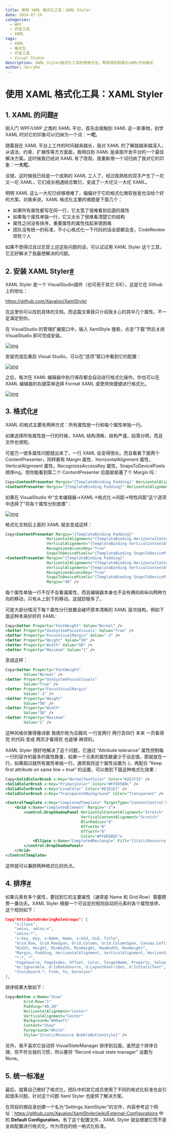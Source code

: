 ```yaml
---
title: 使用 XAML 格式化工具：XAML Styler
date: 2024-07-16
categories:
  - WPF
  - 开发工具
  - XAML
tags:
  - XAML
  - 格式化
  - 开发工具
  - Visual Studio
description: XAML Styler格式化工具的使用方法，帮助规范和美化XAML代码格式
author: JerryMa
---
```

# 使用 XAML 格式化工具：XAML Styler

## 1. XAML 的问题[#](https://www.cnblogs.com/dino623/p/XAML_Styler.html#66162767)

刚入门 WPF/UWP 之类的 XAML 平台，首先会接触到 XAML 这一新事物。初学 XAML 时对它的印象可以归纳为一个词：**一坨**。

随着我在 XAML 平台上工作的时间越来越长，我对 XAML 的了解就越来越深入，从语法、约束、扩展性等方方面面，我明白到 XAML 是桌面开发平台的一个最佳解决方案。这时候我已经对 XAML 有了改观，我重新用一个词归纳了我对它的印象：**一大坨**。

没错，这时候我已经是一个成熟的 XAML 工人了，经过我熟练的双手产生了一坨又一坨 XAML，它们成长相遇结合繁衍，变成了一大坨又一大坨 XAML。

明明 XAML 这么一大坨已经够艰难了，偏偏对于它的格式化微软爸爸也没给个好的方案。对我来说，XAML 格式化主要的难题是下面几个：

- 如果所有属性都写在同一行，它太宽了很难看到后面的属性
- 如果每个属性单独一行，它又太长了很难看清楚它的结构
- 属性之间没有排序，重要属性的属性找起来很困难
- 团队没有统一的标准，不小心格式化一下代码的话全部都会变，CodeReview 烦死个人

如果不想得过且过忍受上述这些问题的话，可以试试用 XAML Styler 这个工具，它正好解决了我最想解决的问题。

## 2. 安装 XAML Styler[#](https://www.cnblogs.com/dino623/p/XAML_Styler.html#2511504520)

XAML Styler 是一个 VisualStudio插件（也可用于其它 IDE），这是它在 Github 上的地址：

https://github.com/Xavalon/XamlStyler

在这里你可以找到具体的文档，而这篇文章我只介绍我关心的其中几个属性，不一定满足到你。

在 VisualStudio 的管理扩展窗口中，输入 XamlStyle 搜索，点击“下载”然后关闭 VisualStudio 即可完成安装。

[![img](http://image.jerryma.xyz//images/20240903-38937-20210120232751020-1871898498.png)](https://img2020.cnblogs.com/blog/38937/202101/38937-20210120232751020-1871898498.png)

安装完成后重启 Visual Studio，可以在“选项”窗口中看到它的配置：

[![img](http://image.jerryma.xyz//images/20240903-38937-20210120232810578-324783095.png)](https://img2020.cnblogs.com/blog/38937/202101/38937-20210120232810578-324783095.png)

之后，每次在 XAML 编辑器中执行保存都会自动进行格式化操作。你也可以在 XAML 编辑器的右键菜单选择 Format XAML 或使用快捷键进行格式化。

[![img](http://image.jerryma.xyz//images/20240903-38937-20210120232822232-333821272.png)](https://img2020.cnblogs.com/blog/38937/202101/38937-20210120232822232-333821272.png)

## 3. 格式化[#](https://www.cnblogs.com/dino623/p/XAML_Styler.html#1826140594)

XAML 的格式主要有两种方式：所有属性放一行和每个属性单独一行。

如果选择所有属性放一行的时候，XAML 结构清晰，结构严谨，段落分明，而且文件也很短。

可是万一很多属性问题就出来了，一行 XAML 会变得很长。而且看看下面两个 ContentPresenter，同样都有 Margin 属性、HorizontalAlignment 属性，VerticalAlignment 属性，RecognizesAccessKey 属性，SnapsToDevicePixels 顺序ing，但你能看到第二个 ContentPresenter 后面偷偷塞了个 Margin 吗：

```XML
Copy<ContentPresenter Margin="{TemplateBinding Padding}" HorizontalAlignment="{TemplateBinding HorizontalContentAlignment}" VerticalAlignment="{TemplateBinding VerticalContentAlignment}" RecognizesAccessKey="True" SnapsToDevicePixels="{TemplateBinding SnapsToDevicePixels}"/>
<ContentPresenter Margin="{TemplateBinding Padding}" HorizontalAlignment="{TemplateBinding HorizontalContentAlignment}" VerticalAlignment="{TemplateBinding VerticalContentAlignment}" RecognizesAccessKey="True" SnapsToDevicePixels="{TemplateBinding SnapsToDevicePixels}" Margin="40"/>
```

如果在 VisualStudio 中“文本编辑器->XAML->格式化->间距->特性间距”这个选项中选择了“将各个属性分别放置”：

[![img](http://image.jerryma.xyz//images/20240903-38937-20210120232837859-1653416211.png)](https://img2020.cnblogs.com/blog/38937/202101/38937-20210120232837859-1653416211.png)

格式化文档后上面的 XAML 就会变成这样：

```XML
Copy<ContentPresenter Margin="{TemplateBinding Padding}"
                  HorizontalAlignment="{TemplateBinding HorizontalContentAlignment}"
                  VerticalAlignment="{TemplateBinding VerticalContentAlignment}"
                  RecognizesAccessKey="True"
                  SnapsToDevicePixels="{TemplateBinding SnapsToDevicePixels}" />
<ContentPresenter Margin="{TemplateBinding Padding}"
                  HorizontalAlignment="{TemplateBinding HorizontalContentAlignment}"
                  VerticalAlignment="{TemplateBinding VerticalContentAlignment}"
                  RecognizesAccessKey="True"
                  SnapsToDevicePixels="{TemplateBinding SnapsToDevicePixels}"
                  Margin="40" />
```

每个属性单独一行不仅不会看漏属性，而且编辑器本身也不会有横向和纵向两种方向的移动，只有从上到下的移动，这就舒服多了。

可是大部分情况下每个属性分行放置会破坏原本清晰的 XAML 层次结构，例如下面这种本来好好的 XAML:

```XML
Copy<Setter Property="FontWeight" Value="Normal" />
<Setter Property="UseSystemFocusVisuals" Value="True" />
<Setter Property="FocusVisualMargin" Value="-3" />
<Setter Property="Height" Value="50" />
<Setter Property="Width" Value="50" />
<Setter Property="Maximum" Value="1" />
```

变成这样：

```XML
Copy<Setter Property="FontWeight"
        Value="Normal" />
<Setter Property="UseSystemFocusVisuals"
        Value="True" />
<Setter Property="FocusVisualMargin"
        Value="-3" />
<Setter Property="Height"
        Value="50" />
<Setter Property="Width"
        Value="50" />
<Setter Property="Maximum"
        Value="1" />
```

这种风格优雅得像诗歌
我偶尔称为豆瓣风
一行变两行
两行变四行
本来
一页看得完
的代码
变成
两页才看得完
也是够
麻烦的。

XAML Styler 很好地解决了这个问题，它通过 “Attribute tolerance” 属性控制每一行的容许的最多的属性数量，如果一个元素的属性数量少于设定值，那就放在一行，如果超过就所有属性单独一行。通常我将这个属性设置为 `2`，再配合 “Keep first attribute on same line = true” 的设置，可以做到下面这种格式化效果：

```XML
Copy<SolidColorBrush x:Key="NormalTextColor" Color="#2E2F33" />
<SolidColorBrush x:Key="PrimaryColor" Color="#FFED5B8C" />
<SolidColorBrush x:Key="LineColor" Color="#E1E1E1" />
<SolidColorBrush x:Key="TransparentBackground" Color="Transparent" />

<ControlTemplate x:Key="CompletedTemplate" TargetType="ContentControl">
    <Grid x:Name="CompletedElement" Margin="-2">
        <control:DropShadowPanel HorizontalContentAlignment="Stretch"
                                 VerticalContentAlignment="Stretch"
                                 BlurRadius="8"
                                 OffsetX="0"
                                 OffsetY="0"
                                 Color="#FFED5B8C">
            <Ellipse x:Name="CompletedRectangle" Fill="{StaticResource PrimaryColor}" />
        </control:DropShadowPanel>
    </Grid>
</ControlTemplate>
```

这样就可以兼顾两种格式化的优点。

## 4. 排序[#](https://www.cnblogs.com/dino623/p/XAML_Styler.html#3430790445)

如果元素有多个属性，要找到它的主要属性（通常是 Name 和 Grid.Row）需要颇费一番功夫。XAML Styler 根据一个可设定的规则自动将元素的各个属性排序，这个规则如下：

```JSON
Copy"AttributeOrderingRuleGroups": [
    "x:Class",
    "xmlns, xmlns:x",
    "xmlns:*",
    "x:Key, Key, x:Name, Name, x:Uid, Uid, Title",
    "Grid.Row, Grid.RowSpan, Grid.Column, Grid.ColumnSpan, Canvas.Left, Canvas.Top, Canvas.Right, Canvas.Bottom",
    "Width, Height, MinWidth, MinHeight, MaxWidth, MaxHeight",
    "Margin, Padding, HorizontalAlignment, VerticalAlignment, HorizontalContentAlignment, VerticalContentAlignment, Panel.ZIndex",
    "*:*, *",
    "PageSource, PageIndex, Offset, Color, TargetName, Property, Value, StartPoint, EndPoint",
    "mc:Ignorable, d:IsDataSource, d:LayoutOverrides, d:IsStaticText",
    "Storyboard.*, From, To, Duration"
],
```

排序结果大致如下：

```XML
Copy<Button x:Name="Show"
        Grid.Row="1"
        Padding="40,20"
        HorizontalAlignment="Center"
        VerticalAlignment="Center"
        Background="#00aef1"
        Content="Show"
        Foreground="White"
        Style="{StaticResource BubbleButtonStyle}" />
```

另外，我不喜欢它自动将 VisualStateManager 排序到后面，虽然这个排序合理，但不符合我的习惯，所以要将 “Record visual state manager” 设置为 None。

## 5. 统一标准[#](https://www.cnblogs.com/dino623/p/XAML_Styler.html#1986661914)

最后，就算自己做好了格式化，团队中的其它成员使用了不同的格式化标准也会引起很多问题。针对这个问题 Xaml Styler 也提供了解决方案。

在项目的根目录创建一个名为“Settings.XamlStyler”的文件，内容参考这个网址：https://github.com/Xavalon/XamlStyler/wiki/External-Configurations 中的 **Default Configuration**。有了这个配置文件，XAML Styler 就会根据它而不是全局配置进行格式化，作为项目的统一格式化标准。


